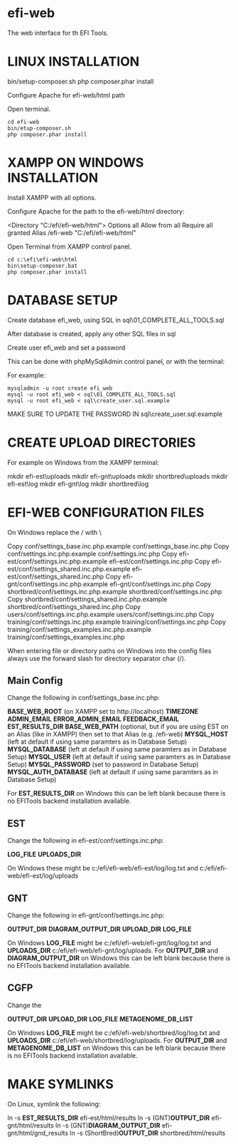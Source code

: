 # efi-web

The web interface for th EFI Tools.


# LINUX INSTALLATION

bin/setup-composer.sh
php composer.phar install

Configure Apache for efi-web/html path

Open terminal.

    cd efi-web
    bin/etup-composer.sh
    php composer.phar install


# XAMPP ON WINDOWS INSTALLATION

Install XAMPP with all options.

Configure Apache for the path to the efi-web/html directory:

<Directory "C:/efi/efi-web/html">
    Options all
    Allow from all
    Require all granted
</Directory>
Alias /efi-web "C:/efi/efi-web/html"

Open Terminal from XAMPP control panel.

    cd c:\efi\efi-web\html
    bin\setup-composer.bat
    php composer.phar install


# DATABASE SETUP

Create database efi_web, using SQL in sql\01_COMPLETE_ALL_TOOLS.sql

After database is created, apply any other SQL files in sql

Create user efi_web and set a password

This can be done with phpMySqlAdmin control panel, or with the terminal:

For example:

    mysqladmin -u root create efi_web
    mysql -u root efi_web < sql\01_COMPLETE_ALL_TOOLS.sql
    mysql -u root efi_web < sql\create_user.sql.example

MAKE SURE TO UPDATE THE PASSWORD IN sql\create_user.sql.example


# CREATE UPLOAD DIRECTORIES

For example on Windows from the XAMPP terminal:

mkdir efi-est\uploads
mkdir efi-gnt\uploads
mkdir shortbred\uploads
mkdir efi-est\log
mkdir efi-gnt\log
mkdir shortbred\log


# EFI-WEB CONFIGURATION FILES

On Windows replace the / with \

Copy conf/settings_base.inc.php.example conf/settings_base.inc.php
Copy conf/settings.inc.php.example conf/settings.inc.php
Copy efi-est/conf/settings.inc.php.example efi-est/conf/settings.inc.php
Copy efi-est/conf/settings_shared.inc.php.example efi-est/conf/settings_shared.inc.php
Copy efi-gnt/conf/settings.inc.php.example efi-gnt/conf/settings.inc.php
Copy shortbred/conf/settings.inc.php.example shortbred/conf/settings.inc.php
Copy shortbred/conf/settings_shared.inc.php.example shortbred/conf/settings_shared.inc.php
Copy users/conf/settings.inc.php.example users/conf/settings.inc.php
Copy training/conf/settings.inc.php.example training/conf/settings.inc.php
Copy training/conf/settings_examples.inc.php.example training/conf/settings_examples.inc.php

When entering file or directory paths on Windows into the config files always use the forward slash for directory separator char (/).

## Main Config

Change the following in conf/settings_base.inc.php:

__BASE_WEB_ROOT__ (on XAMPP set to http://localhost)
__TIMEZONE__
__ADMIN_EMAIL__
__ERROR_ADMIN_EMAIL__
__FEEDBACK_EMAIL__
__EST_RESULTS_DIR__
__BASE_WEB_PATH__ (optional, but if you are using EST on an Alias (like in XAMPP) then set to that Alias (e.g. /efi-web)
__MYSQL_HOST__ (left at default if using same paramters as in Database Setup)
__MYSQL_DATABASE__ (left at default if using same paramters as in Database Setup)
__MYSQL_USER__ (left at default if using same paramters as in Database Setup)
__MYSQL_PASSWORD__ (set to password in Database Setup)
__MYSQL_AUTH_DATABASE__ (left at default if using same paramters as in Database Setup)

For __EST_RESULTS_DIR__ on Windows this can be left blank because there is no EFITools backend installation available.

## EST

Change the following in efi-est/conf/settings.inc.php:

__LOG_FILE__
__UPLOADS_DIR__

On Windows these might be c:/efi/efi-web/efi-est/log/log.txt and c:/efi/efi-web/efi-est/log/uploads

## GNT

Change the following in efi-gnt/conf/settings.inc.php:

__OUTPUT_DIR__
__DIAGRAM_OUTPUT_DIR__
__UPLOAD_DIR__
__LOG_FILE__

On Windows __LOG_FILE__ might be c:/efi/efi-web/efi-gnt/log/log.txt and __UPLOADS_DIR__ c:/efi/efi-web/efi-gnt/log/uploads.
For __OUTPUT_DIR__ and __DIAGRAM_OUTPUT_DIR__ on Windows this can be left blank because there is no EFITools backend installation available.

## CGFP

Change the 

__OUTPUT_DIR__
__UPLOAD_DIR__
__LOG_FILE__
__METAGENOME_DB_LIST__

On Windows __LOG_FILE__ might be c:/efi/efi-web/shortbred/log/log.txt and __UPLOADS_DIR__ c:/efi/efi-web/shortbred/log/uploads.
For __OUTPUT_DIR__ and __METAGENOME_DB_LIST__ on Windows this can be left blank because there is no EFITools backend installation available.



# MAKE SYMLINKS

On Linux, symlink the following:

ln -s __EST_RESULTS_DIR__ efi-est/html/results
ln -s (GNT)__OUTPUT_DIR__ efi-gnt/html/results
ln -s (GNT)__DIAGRAM_OUTPUT_DIR__ efi-gnt/html/gnd_results
ln -s (ShortBred)__OUTPUT_DIR__ shortbred/html/results



